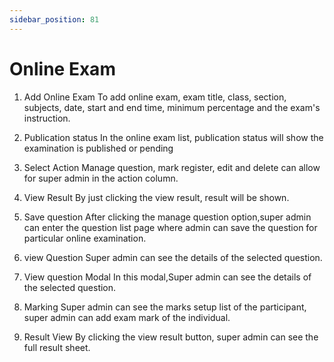 ```yaml
---
sidebar_position: 81
---
```

 
# Online Exam
1. Add Online Exam
To add online exam, exam title, class, section, subjects, date, start and end time, minimum percentage and the exam's instruction.

2. Publication status
In the online exam list, publication status will show the examination is published or pending

3. Select Action
Manage question, mark register, edit and delete can allow for super admin in the action column.

4. View Result
By just clicking the view result, result will be shown.

5. Save question
After clicking the manage question option,super admin can enter the question list page where admin can save the question for particular online examination.

6. view Question
Super admin can see the details of the selected question.

7. View question Modal
In this modal,Super admin can see the details of the selected question.

8. Marking
Super admin can see the marks setup list of the participant, super admin can add exam mark of the individual.

9. Result View
By clicking the view result button, super admin can see the full result sheet.